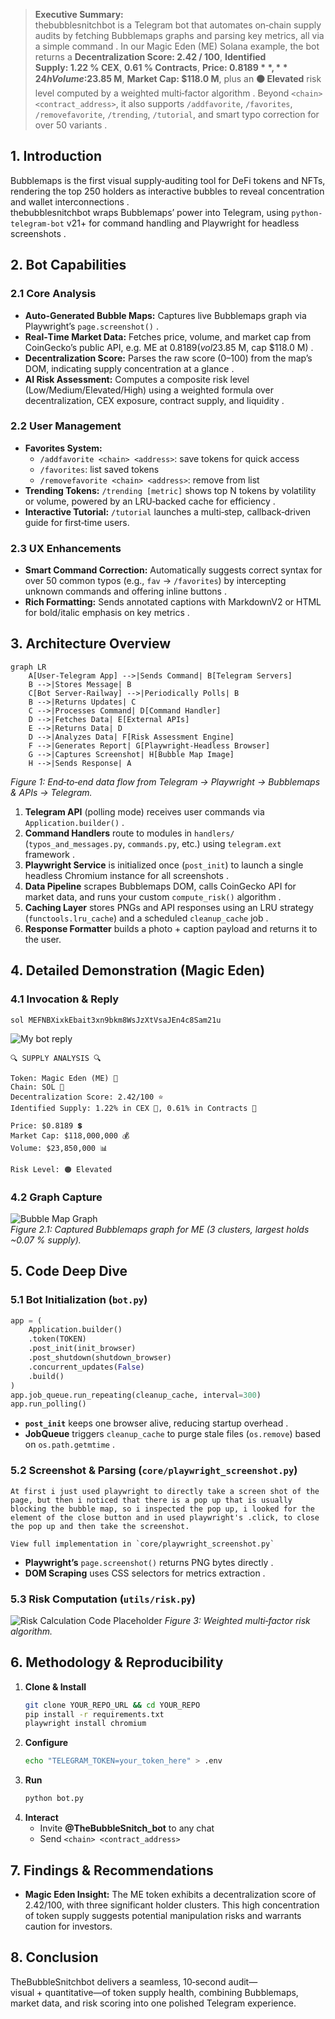 > **Executive Summary:**  
> thebubblesnitchbot is a Telegram bot that automates on‑chain supply audits by fetching Bubblemaps graphs and parsing key metrics, all via a simple command . In our Magic Eden (ME) Solana example, the bot returns a **Decentralization Score: 2.42 / 100**, **Identified Supply: 1.22 % CEX**, **0.61 % Contracts**, **Price: $0.8189**, **24 h Volume: $23.85 M**, **Market Cap: $118.0 M**, plus an **🟠 Elevated** risk level computed by a weighted multi‑factor algorithm . Beyond `<chain> <contract_address>`, it also supports `/addfavorite`, `/favorites`, `/removefavorite`, `/trending`, `/tutorial`, and smart typo correction for over 50 variants .

## 1. Introduction  
Bubblemaps is the first visual supply‑auditing tool for DeFi tokens and NFTs, rendering the top 250 holders as interactive bubbles to reveal concentration and wallet interconnections .  
thebubblesnitchbot wraps Bubblemaps’ power into Telegram, using `python-telegram-bot` v21+ for command handling and Playwright for headless screenshots .

## 2. Bot Capabilities  
### 2.1 Core Analysis  
- **Auto‑Generated Bubble Maps:** Captures live Bubblemaps graph via Playwright’s `page.screenshot()` .  
- **Real‑Time Market Data:** Fetches price, volume, and market cap from CoinGecko’s public API, e.g. ME at $0.8189 (vol $23.85 M, cap $118.0 M) .  
- **Decentralization Score:** Parses the raw score (0–100) from the map’s DOM, indicating supply concentration at a glance .  
- **AI Risk Assessment:** Computes a composite risk level (Low/Medium/Elevated/High) using a weighted formula over decentralization, CEX exposure, contract supply, and liquidity .  

### 2.2 User Management  
- **Favorites System:**  
  - `/addfavorite <chain> <address>`: save tokens for quick access  
  - `/favorites`: list saved tokens  
  - `/removefavorite <chain> <address>`: remove from list  
- **Trending Tokens:** `/trending [metric]` shows top N tokens by volatility or volume, powered by an LRU‑backed cache for efficiency .  
- **Interactive Tutorial:** `/tutorial` launches a multi‑step, callback‑driven guide for first‑time users.  

### 2.3 UX Enhancements  
- **Smart Command Correction:** Automatically suggests correct syntax for over 50 common typos (e.g., `fav` → `/favorites`) by intercepting unknown commands and offering inline buttons .  
- **Rich Formatting:** Sends annotated captions with MarkdownV2 or HTML for bold/italic emphasis on key metrics .  

## 3. Architecture Overview  
```mermaid
graph LR
    A[User-Telegram App] -->|Sends Command| B[Telegram Servers]
    B -->|Stores Message| B
    C[Bot Server-Railway] -->|Periodically Polls| B
    B -->|Returns Updates| C
    C -->|Processes Command| D[Command Handler]
    D -->|Fetches Data| E[External APIs]
    E -->|Returns Data| D
    D -->|Analyzes Data| F[Risk Assessment Engine]
    F -->|Generates Report| G[Playwright-Headless Browser]
    G -->|Captures Screenshot| H[Bubble Map Image]
    H -->|Sends Response| A
```
*Figure 1: End‑to‑end data flow from Telegram → Playwright → Bubblemaps & APIs → Telegram.*  

1. **Telegram API** (polling mode) receives user commands via `Application.builder()` .  
2. **Command Handlers** route to modules in `handlers/` (`typos_and_messages.py`, `commands.py`, etc.) using `telegram.ext` framework .  
3. **Playwright Service** is initialized once (`post_init`) to launch a single headless Chromium instance for all screenshots .  
4. **Data Pipeline** scrapes Bubblemaps DOM, calls CoinGecko API for market data, and runs your custom `compute_risk()` algorithm .  
5. **Caching Layer** stores PNGs and API responses using an LRU strategy (`functools.lru_cache`) and a scheduled `cleanup_cache` job .  
6. **Response Formatter** builds a photo + caption payload and returns it to the user.  

## 4. Detailed Demonstration (Magic Eden)  
### 4.1 Invocation & Reply  
```text
sol MEFNBXixkEbait3xn9bkm8WsJzXtVsaJEn4c8Sam21u
```  
![My bot reply](./assets/reply.png) 
```text
🔍 SUPPLY ANALYSIS 🔍

Token: Magic Eden (ME) 💎
Chain: SOL 🔗
Decentralization Score: 2.42/100 ⭐
Identified Supply: 1.22% in CEX 🏦, 0.61% in Contracts 📜

Price: $0.8189 💲
Market Cap: $118,000,000 💰
Volume: $23,850,000 📊

Risk Level: 🟠 Elevated
```  

### 4.2 Graph Capture  
![Bubble Map Graph](./assets/bubblemaps.jpg)  
*Figure 2.1: Captured Bubblemaps graph for ME (3 clusters, largest holds ~0.07 % supply).*   

## 5. Code Deep Dive  
### 5.1 Bot Initialization (`bot.py`)  
```python
app = (
    Application.builder()
    .token(TOKEN)
    .post_init(init_browser)
    .post_shutdown(shutdown_browser)
    .concurrent_updates(False)
    .build()
)
app.job_queue.run_repeating(cleanup_cache, interval=300)
app.run_polling()
```  
- **`post_init`** keeps one browser alive, reducing startup overhead .  
- **JobQueue** triggers `cleanup_cache` to purge stale files (`os.remove`) based on `os.path.getmtime` .

### 5.2 Screenshot & Parsing (`core/playwright_screenshot.py`)  
```text
At first i just used playwright to directly take a screen shot of the page, but then i noticed that there is a pop up that is usually blocking the bubble map, so i inspected the pop up, i looked for the element of the close button and in used playwright's .click, to close the pop up and then take the screenshot.

View full implementation in `core/playwright_screenshot.py`

```
- **Playwright’s** `page.screenshot()` returns PNG bytes directly .  
- **DOM Scraping** uses CSS selectors for metrics extraction .

### 5.3 Risk Computation (`utils/risk.py`)  
![Risk Calculation Code Placeholder](./assets/risk-calc.png)
*Figure 3: Weighted multi‑factor risk algorithm.* 

## 6. Methodology & Reproducibility  
1. **Clone & Install**  
   ```bash
   git clone YOUR_REPO_URL && cd YOUR_REPO
   pip install -r requirements.txt
   playwright install chromium
   ```   
2. **Configure**  
   ```bash
   echo "TELEGRAM_TOKEN=your_token_here" > .env
   ```  
3. **Run**  
   ```bash
   python bot.py
   ```  
4. **Interact**  
   - Invite **@TheBubbleSnitch_bot** to any chat  
   - Send `<chain> <contract_address>`  

## 7. Findings & Recommendations  
- **Magic Eden Insight:** The ME token exhibits a decentralization score of 2.42/100, with three significant holder clusters. This high concentration of token supply suggests potential manipulation risks and warrants caution for investors.  

## 8. Conclusion  
TheBubbleSnitchbot delivers a seamless, 10‑second audit—visual + quantitative—of token supply health, combining Bubblemaps, market data, and risk scoring into one polished Telegram experience.